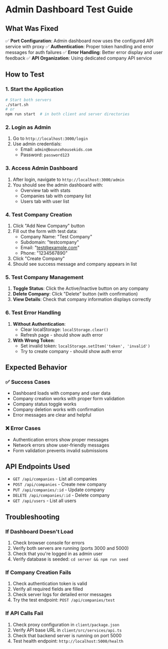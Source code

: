 # Admin Dashboard Test Guide

## What Was Fixed

✅ **Port Configuration**: Admin dashboard now uses the configured API service with proxy
✅ **Authentication**: Proper token handling and error messages for auth failures
✅ **Error Handling**: Better error display and user feedback
✅ **API Organization**: Using dedicated company API service

## How to Test

### 1. Start the Application
```bash
# Start both servers
./start.sh
# or
npm run start  # in both client and server directories
```

### 2. Login as Admin
1. Go to `http://localhost:3000/login`
2. Use admin credentials:
   - Email: `admin@bouncehousekids.com`
   - Password: `password123`

### 3. Access Admin Dashboard
1. After login, navigate to `http://localhost:3000/admin`
2. You should see the admin dashboard with:
   - Overview tab with stats
   - Companies tab with company list
   - Users tab with user list

### 4. Test Company Creation
1. Click "Add New Company" button
2. Fill out the form with test data:
   - Company Name: "Test Company"
   - Subdomain: "testcompany"
   - Email: "test@example.com"
   - Phone: "1234567890"
3. Click "Create Company"
4. Should see success message and company appears in list

### 5. Test Company Management
1. **Toggle Status**: Click the Active/Inactive button on any company
2. **Delete Company**: Click "Delete" button (with confirmation)
3. **View Details**: Check that company information displays correctly

### 6. Test Error Handling
1. **Without Authentication**: 
   - Clear localStorage: `localStorage.clear()`
   - Refresh page - should show auth error
2. **With Wrong Token**:
   - Set invalid token: `localStorage.setItem('token', 'invalid')`
   - Try to create company - should show auth error

## Expected Behavior

### ✅ Success Cases
- Dashboard loads with company and user data
- Company creation works with proper form validation
- Company status toggle works
- Company deletion works with confirmation
- Error messages are clear and helpful

### ❌ Error Cases
- Authentication errors show proper messages
- Network errors show user-friendly messages
- Form validation prevents invalid submissions

## API Endpoints Used

- `GET /api/companies` - List all companies
- `POST /api/companies` - Create new company
- `PUT /api/companies/:id` - Update company
- `DELETE /api/companies/:id` - Delete company
- `GET /api/users` - List all users

## Troubleshooting

### If Dashboard Doesn't Load
1. Check browser console for errors
2. Verify both servers are running (ports 3000 and 5000)
3. Check that you're logged in as admin user
4. Verify database is seeded: `cd server && npm run seed`

### If Company Creation Fails
1. Check authentication token is valid
2. Verify all required fields are filled
3. Check server logs for detailed error messages
4. Try the test endpoint: `POST /api/companies/test`

### If API Calls Fail
1. Check proxy configuration in `client/package.json`
2. Verify API base URL in `client/src/services/api.ts`
3. Check that backend server is running on port 5000
4. Test health endpoint: `http://localhost:5000/health` 